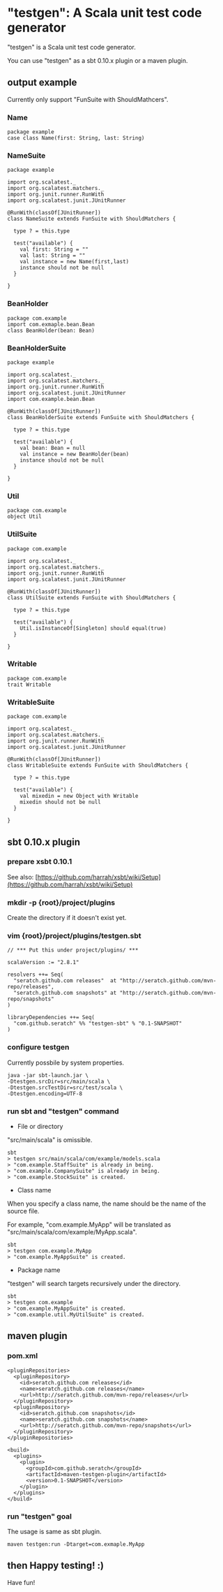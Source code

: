 # "testgen": A Scala unit test code generator

"testgen" is a Scala unit test code generator.

You can use "testgen" as a sbt 0.10.x plugin or a maven plugin.

## output example

Currently only support "FunSuite with ShouldMathcers".

### Name

    package example
    case class Name(first: String, last: String)

### NameSuite

    package example
    
    import org.scalatest._
    import org.scalatest.matchers._
    import org.junit.runner.RunWith
    import org.scalatest.junit.JUnitRunner
    
    @RunWith(classOf[JUnitRunner])
    class NameSuite extends FunSuite with ShouldMatchers {
    
      type ? = this.type
    
      test("available") {
        val first: String = ""
        val last: String = ""
        val instance = new Name(first,last)
        instance should not be null
      }
    
    }

### BeanHolder

    package com.example
    import com.exmaple.bean.Bean
    class BeanHolder(bean: Bean)

### BeanHolderSuite

    package example

    import org.scalatest._
    import org.scalatest.matchers._
    import org.junit.runner.RunWith
    import org.scalatest.junit.JUnitRunner
    import com.example.bean.Bean

    @RunWith(classOf[JUnitRunner])
    class BeanHolderSuite extends FunSuite with ShouldMatchers {

      type ? = this.type

      test("available") {
        val bean: Bean = null
        val instance = new BeanHolder(bean)
        instance should not be null
      }

    }

### Util

    package com.example
    object Util

### UtilSuite

    package com.example
    
    import org.scalatest._
    import org.scalatest.matchers._
    import org.junit.runner.RunWith
    import org.scalatest.junit.JUnitRunner

    @RunWith(classOf[JUnitRunner])
    class UtilSuite extends FunSuite with ShouldMatchers {
    
      type ? = this.type
    
      test("available") {
        Util.isInstanceOf[Singleton] should equal(true)
      }
    
    }

### Writable

    package com.example
    trait Writable

### WritableSuite

    package com.example
    
    import org.scalatest._
    import org.scalatest.matchers._
    import org.junit.runner.RunWith
    import org.scalatest.junit.JUnitRunner

    @RunWith(classOf[JUnitRunner])
    class WritableSuite extends FunSuite with ShouldMatchers {
    
      type ? = this.type
    
      test("available") {
        val mixedin = new Object with Writable
        mixedin should not be null
      }
    
    }

## sbt 0.10.x plugin

### prepare xsbt 0.10.1

See also: [https://github.com/harrah/xsbt/wiki/Setup](https://github.com/harrah/xsbt/wiki/Setup)

### mkdir -p {root}/project/plugins

Create the directory if it doesn't exist yet.

### vim {root}/project/plugins/testgen.sbt

    // *** Put this under project/plugins/ ***

    scalaVersion := "2.8.1"

    resolvers ++= Seq(
      "seratch.github.com releases"  at "http://seratch.github.com/mvn-repo/releases",
      "seratch.github.com snapshots" at "http://seratch.github.com/mvn-repo/snapshots"
    )

    libraryDependencies ++= Seq(
      "com.github.seratch" %% "testgen-sbt" % "0.1-SNAPSHOT"
    )

### configure testgen

Currently possbile by system properties.

    java -jar sbt-launch.jar \
    -Dtestgen.srcDir=src/main/scala \
    -Dtestgen.srcTestDir=src/test/scala \
    -Dtestgen.encoding=UTF-8

### run sbt and "testgen" command

* File or directory 

"src/main/scala" is omissible. 

    sbt
    > testgen src/main/scala/com/example/models.scala
    > "com.example.StaffSuite" is already in being.
    > "com.example.CompanySuite" is already in being.
    > "com.example.StockSuite" is created.

* Class name 

When you specify a class name, the name should be the name of the source file. 

For example, "com.example.MyApp" will be translated as "src/main/scala/com/example/MyApp.scala".

    sbt
    > testgen com.example.MyApp
    > "com.example.MyAppSuite" is created.

* Package name 

"testgen" will search targets recursively under the directory.

    sbt
    > testgen com.example
    > "com.example.MyAppSuite" is created.
    > "com.example.util.MyUtilSuite" is created.

## maven plugin

### pom.xml

    <pluginRepositories>
      <pluginRepository>
        <id>seratch.github.com releases</id>
        <name>seratch.github.com releases</name>
        <url>http://seratch.github.com/mvn-repo/releases</url>
      </pluginRepository>
      <pluginRepository>
        <id>seratch.github.com snapshots</id>
        <name>seratch.github.com snapshots</name>
        <url>http://seratch.github.com/mvn-repo/snapshots</url>
      </pluginRepository>
    </pluginRepositories>

    <build>
      <plugins>
        <plugin>
          <groupId>com.github.seratch</groupId>
          <artifactId>maven-testgen-plugin</artifactId>
          <version>0.1-SNAPSHOT</version>
        </plugin>
      </plugins>
    </build>
 
### run "testgen" goal

The usage is same as sbt plugin.

    maven testgen:run -Dtarget=com.exmaple.MyApp

## then Happy testing! :)

Have fun!

